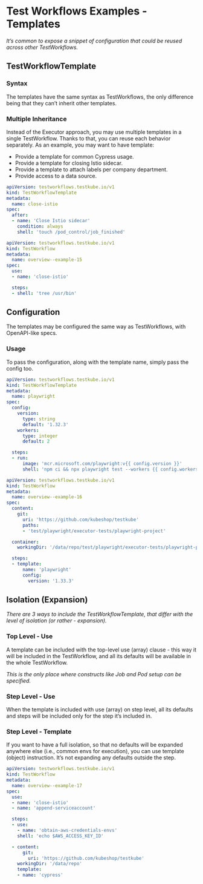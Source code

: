 # Test Workflows Examples - Templates

*It’s common to expose a snippet of configuration that could be reused across other TestWorkflows.*

## TestWorkflowTemplate

### Syntax

The templates have the same syntax as TestWorkflows, the only difference being that they can’t inherit other templates.

### Multiple Inheritance

Instead of the Executor approach, you may use multiple templates in a single TestWorkflow. Thanks to that, you can reuse each behavior separately. As an example, you may want to have template:

- Provide a template for common Cypress usage.
- Provide a template for closing Istio sidecar.
- Provide a template to attach labels per company department.
- Provide access to a data source.

```yaml
apiVersion: testworkflows.testkube.io/v1
kind: TestWorkflowTemplate
metadata:
  name: close-istio
spec:
  after:
  - name: 'Close Istio sidecar'
    condition: always
    shell: 'touch /pod_control/job_finished'
```    

```yaml
apiVersion: testworkflows.testkube.io/v1
kind: TestWorkflow
metadata:
  name: overview--example-15
spec:
  use:
  - name: 'close-istio'

  steps:
  - shell: 'tree /usr/bin'
```

## Configuration

The templates may be configured the same way as TestWorkflows, with OpenAPI-like specs.

### Usage

To pass the configuration, along with the template name,
simply pass the config too.

```yaml
apiVersion: testworkflows.testkube.io/v1
kind: TestWorkflowTemplate
metadata:
  name: playwright
spec:
  config:
    version:
      type: string
      default: '1.32.3'
    workers:
      type: integer
      default: 2

  steps:
  - run:
      image: 'mcr.microsoft.com/playwright:v{{ config.version }}'
      shell: 'npm ci && npx playwright test --workers {{ config.workers }}'
```

```yaml
apiVersion: testworkflows.testkube.io/v1
kind: TestWorkflow
metadata:
  name: overview--example-16
spec:
  content:
    git:
      uri: 'https://github.com/kubeshop/testkube'
      paths:
      - 'test/playwright/executor-tests/playwright-project'

  container:
    workingDir: '/data/repo/test/playwright/executor-tests/playwright-project'

  steps:
  - template:
      name: 'playwright'
      config:
        version: '1.33.3'
```

## Isolation (Expansion)

*There are 3 ways to include the TestWorkflowTemplate, that differ with the level of isolation (or rather - expansion).*

### Top Level - Use

A template can be included with the top-level use (array) clause - this way it will be included in the TestWorkflow, and all its defaults will be available in the whole TestWorkflow.

*This is the only place where constructs like Job and Pod setup can be specified.*

### Step Level - Use

When the template is included with use (array) on step level, all its defaults and steps will be included only for the step it’s included in.

### Step Level - Template

If you want to have a full isolation, so that no defaults will be expanded anywhere else (i.e., common envs for execution), you can use template (object) instruction. It’s not expanding any defaults outside the step.

```yaml
apiVersion: testworkflows.testkube.io/v1
kind: TestWorkflow
metadata:
  name: overview--example-17
spec:
  use:
  - name: 'close-istio'
  - name: 'append-serviceaccount'

  steps:
  - use:
    - name: 'obtain-aws-credentials-envs'
    shell: 'echo $AWS_ACCESS_KEY_ID'

  - content:
      git:
        uri: 'https://github.com/kubeshop/testkube'
    workingDir: '/data/repo'
    template:
    - name: 'cypress'
```    


